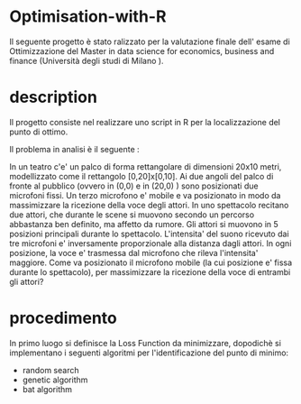 # Optimisation-with-R

Il seguente progetto è stato ralizzato per la valutazione finale dell' esame di Ottimizzazione del Master in data science for economics, business and finance (Università degli studi di Milano ).

# description 

Il progetto consiste nel realizzare uno script in R per la localizzazione del punto di ottimo.

Il problema in analisi è il seguente : 

In un teatro c'e' un palco di forma rettangolare di dimensioni 20x10 metri, modellizzato
come il rettangolo [0,20]x[0,10].
Ai due angoli del palco di fronte al pubblico (ovvero in (0,0) e in (20,0) ) 
sono posizionati due microfoni fissi.
Un terzo microfono e' mobile e va posizionato in modo da massimizzare la ricezione 
della voce degli attori.
In uno spettacolo recitano due attori, che durante le scene si muovono secondo un
percorso abbastanza ben definito, ma affetto da rumore. 
Gli attori si muovono in 5 posizioni principali durante lo spettacolo.
L'intensita' del suono
ricevuto dai tre microfoni e' inversamente proporzionale alla distanza dagli attori.
In ogni posizione, la voce e' trasmessa dal microfono che rileva l'intensita' maggiore.
Come va posizionato il microfono mobile (la cui posizione e' fissa durante lo spettacolo),
per massimizzare la ricezione della voce di entrambi gli attori?

# procedimento 

In primo luogo si definisce la Loss Function da minimizzare, dopodichè si implementano i seguenti algoritmi per l'identificazione del punto di minimo: 

- random search
- genetic algorithm
- bat algorithm 
